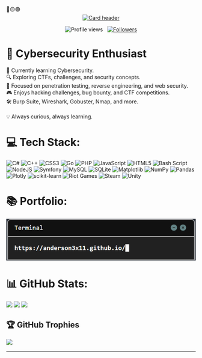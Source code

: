 <div>
🔴🟡🟢

<br>

</div>


<div align="center">
  <a href="#" onclick="return false;">
    <img src="https://media4.giphy.com/media/v1.Y2lkPTc5MGI3NjExM2x4aG81MHJxbnpqM2ZleDR0bG5xM2IyejIwZzNqY28xOW13bDRreiZlcD12MV9pbnRlcm5hbF9naWZfYnlfaWQmY3Q9Zw/oCBuqA0glF9gFxWIfZ/giphy.gif" 
         alt="Card header" 
         style="width: 1000px; height: auto;"/>
  </a>
</div>


<p align="center">
  <img src="https://komarev.com/ghpvc/?username=anderson3x11&color=blueviolet" alt="Profile views" />
  &nbsp;
  <a href="https://github.com/anderson3x11?tab=followers">
    <img src="https://img.shields.io/github/followers/anderson3x11?style=social" alt="Followers" />
  </a>
</p>


# 🔐 Cybersecurity Enthusiast<br>
🌱 Currently learning Cybersecurity.<br>🔍 Exploring CTFs, challenges, and security concepts.<br>🎯 Focused on penetration testing, reverse engineering, and web security.<br>🎮 Enjoys hacking challenges, bug bounty, and CTF competitions.<br>🛠️ Burp Suite, Wireshark, Gobuster, Nmap, and more.<br><br>💡 Always curious, always learning.


# 💻 Tech Stack:
![C#](https://img.shields.io/badge/c%23-%23239120.svg?style=for-the-badge&logo=csharp&logoColor=white) ![C++](https://img.shields.io/badge/c++-%2300599C.svg?style=for-the-badge&logo=c%2B%2B&logoColor=white) ![CSS3](https://img.shields.io/badge/css3-%231572B6.svg?style=for-the-badge&logo=css3&logoColor=white) ![Go](https://img.shields.io/badge/go-%2300ADD8.svg?style=for-the-badge&logo=go&logoColor=white) ![PHP](https://img.shields.io/badge/php-%23777BB4.svg?style=for-the-badge&logo=php&logoColor=white) ![JavaScript](https://img.shields.io/badge/javascript-%23323330.svg?style=for-the-badge&logo=javascript&logoColor=%23F7DF1E) ![HTML5](https://img.shields.io/badge/html5-%23E34F26.svg?style=for-the-badge&logo=html5&logoColor=white) ![Bash Script](https://img.shields.io/badge/bash_script-%23121011.svg?style=for-the-badge&logo=gnu-bash&logoColor=white) ![NodeJS](https://img.shields.io/badge/node.js-6DA55F?style=for-the-badge&logo=node.js&logoColor=white) ![Symfony](https://img.shields.io/badge/symfony-%23000000.svg?style=for-the-badge&logo=symfony&logoColor=white) ![MySQL](https://img.shields.io/badge/mysql-4479A1.svg?style=for-the-badge&logo=mysql&logoColor=white) ![SQLite](https://img.shields.io/badge/sqlite-%2307405e.svg?style=for-the-badge&logo=sqlite&logoColor=white) ![Matplotlib](https://img.shields.io/badge/Matplotlib-%23ffffff.svg?style=for-the-badge&logo=Matplotlib&logoColor=black) ![NumPy](https://img.shields.io/badge/numpy-%23013243.svg?style=for-the-badge&logo=numpy&logoColor=white) ![Pandas](https://img.shields.io/badge/pandas-%23150458.svg?style=for-the-badge&logo=pandas&logoColor=white) ![Plotly](https://img.shields.io/badge/Plotly-%233F4F75.svg?style=for-the-badge&logo=plotly&logoColor=white) ![scikit-learn](https://img.shields.io/badge/scikit--learn-%23F7931E.svg?style=for-the-badge&logo=scikit-learn&logoColor=white) ![Riot Games](https://img.shields.io/badge/riotgames-D32936.svg?style=for-the-badge&logo=riotgames&logoColor=white) ![Steam](https://img.shields.io/badge/steam-%23000000.svg?style=for-the-badge&logo=steam&logoColor=white) ![Unity](https://img.shields.io/badge/unity-%23000000.svg?style=for-the-badge&logo=unity&logoColor=white)

# 📚 Portfolio:

[![Portfolio Badge](image.png)](https://anderson3x11.github.io/)

# 📊 GitHub Stats:
![](https://github-readme-stats.vercel.app/api?username=anderson3x11&theme=dark&hide_border=false&include_all_commits=false&count_private=false)
![](https://nirzak-streak-stats.vercel.app/?user=anderson3x11&theme=dark&hide_border=false)
![](https://github-readme-stats.vercel.app/api/top-langs/?username=anderson3x11&theme=dark&hide_border=false&include_all_commits=false&count_private=false&layout=compact)

## 🏆 GitHub Trophies
![](https://github-profile-trophy.vercel.app/?username=anderson3x11&theme=radical&no-frame=false&no-bg=true&margin-w=4)

---